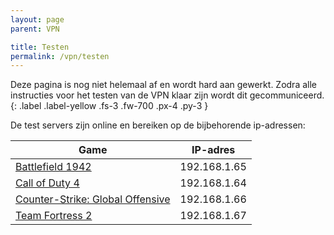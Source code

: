 ```yaml
---
layout: page
parent: VPN

title: Testen
permalink: /vpn/testen
---
```


Deze pagina is nog niet helemaal af en wordt hard aan gewerkt. Zodra alle
instructies voor het testen van de VPN klaar zijn wordt dit gecommuniceerd.
{: .label .label-yellow .fs-3 .fw-700 .px-4 .py-3	}

De test servers zijn online en bereiken op de bijbehorende ip-adressen:

| Game                                             | IP-adres        |
|--------------------------------------------------|-----------------|
| [Battlefield 1942](/games/bf1942)                | 192.168.1.65    |
| [Call of Duty 4](/games/cod4)                    | 192.168.1.64    |
| [Counter-Strike: Global Offensive](/games/csgo)  | 192.168.1.66    |
| [Team Fortress 2](/games/tf2)                    | 192.168.1.67    |

